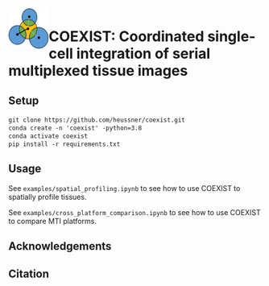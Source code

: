 <img align="left" width="80" height="80" src="assets/coexist.png" alt="icon">

# COEXIST: Coordinated single-cell integration of serial multiplexed tissue images

## Setup
```
git clone https://github.com/heussner/coexist.git
conda create -n 'coexist' -python=3.8
conda activate coexist
pip install -r requirements.txt
```

## Usage
See ```examples/spatial_profiling.ipynb``` to see how to use COEXIST to spatially profile tissues.

See ```examples/cross_platform_comparison.ipynb``` to see how to use COEXIST to compare MTI platforms.

## Acknowledgements

## Citation
